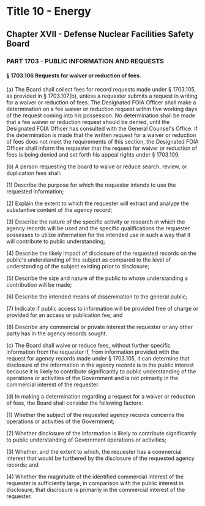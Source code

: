 
# Title 10 - Energy
## Chapter XVII - Defense Nuclear Facilities Safety Board
### PART 1703 - PUBLIC INFORMATION AND REQUESTS
#### § 1703.106 Requests for waiver or reduction of fees.

(a) The Board shall collect fees for record requests made under § 1703.105, as provided in § 1703.107(b), unless a requester submits a request in writing for a waiver or reduction of fees. The Designated FOIA Officer shall make a determination on a fee waiver or reduction request within five working days of the request coming into his possession. No determination shall be made that a fee waiver or reduction request should be denied, until the Designated FOIA Officer has consulted with the General Counsel's Office. If the determination is made that the written request for a waiver or reduction of fees does not meet the requirements of this section, the Designated FOIA Officer shall inform the requester that the request for waiver or reduction of fees is being denied and set forth his appeal rights under § 1703.109.

(b) A person requesting the board to waive or reduce search, review, or duplication fees shall:

(1) Describe the purpose for which the requester intends to use the requested information;

(2) Explain the extent to which the requester will extract and analyze the substantive content of the agency record;

(3) Describe the nature of the specific activity or research in which the agency records will be used and the specific qualifications the requester possesses to utilize information for the intended use in such a way that it will contribute to public understanding;

(4) Describe the likely impact of disclosure of the requested records on the public's understanding of the subject as compared to the level of understanding of the subject existing prior to disclosure;

(5) Describe the size and nature of the public to whose understanding a contribution will be made;

(6) Describe the intended means of dissemination to the general public;

(7) Indicate if public access to information will be provided free of charge or provided for an access or publication fee; and

(8) Describe any commercial or private interest the requester or any other party has in the agency records sought.

(c) The Board shall waive or reduce fees, without further specific information from the requester if, from information provided with the request for agency records made under § 1703.105, it can determine that disclosure of the information in the agency records is in the public interest because it is likely to contribute significantly to public understanding of the operations or activities of the Government and is not primarily in the commercial interest of the requester.

(d) In making a determination regarding a request for a waiver or reduction of fees, the Board shall consider the following factors:

(1) Whether the subject of the requested agency records concerns the operations or activities of the Government;

(2) Whether disclosure of the information is likely to contribute significantly to public understanding of Government operations or activities;

(3) Whether, and the extent to which, the requester has a commercial interest that would be furthered by the disclosure of the requested agency records; and

(4) Whether the magnitude of the identified commercial interest of the requester is sufficiently large, in comparison with the public interest in disclosure, that disclosure is primarily in the commercial interest of the requester.
